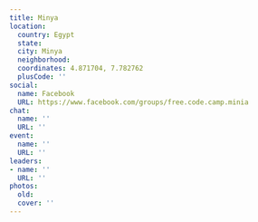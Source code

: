 ```yaml
---
title: Minya
location:
  country: Egypt
  state: 
  city: Minya
  neighborhood: 
  coordinates: 4.871704, 7.782762
  plusCode: ''
social:
  name: Facebook
  URL: https://www.facebook.com/groups/free.code.camp.minia
chat:
  name: ''
  URL: ''
event:
  name: ''
  URL: ''
leaders:
- name: ''
  URL: ''
photos:
  old: 
  cover: ''
---
```

